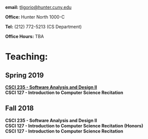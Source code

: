 **email:** tligorio@hunter.cuny.edu  

**Office:** Hunter North 1000-C 

**Tel:** (212) 772-5213 (CS Department)

**Office Hours:**  TBA

# Teaching:

## Spring 2019
**[CSCI 235 - Software Analysis and Design II](https://github.com/tligorio/tligorio.github.io/blob/master/CSCI235_Spring2019.md)**  
**CSCI 127 - Introduction to Computer Science Recitation** 


## Fall 2018
**CSCI 235 - Software Analysis and Design II**   
**CSCI 127 - Introduction to Computer Science Recitation (Honors)**  
**CSCI 127 - Introduction to Computer Science Recitation** 
